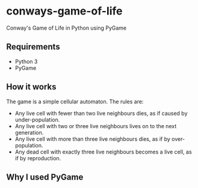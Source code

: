 # conways-game-of-life
 Conway's Game of Life in Python using PyGame


## Requirements

* Python 3
* PyGame

## How it works

The game is a simple cellular automaton. The rules are:

* Any live cell with fewer than two live neighbours dies, as if caused by under-population.
* Any live cell with two or three live neighbours lives on to the next generation.
* Any live cell with more than three live neighbours dies, as if by over-population.
* Any dead cell with exactly three live neighbours becomes a live cell, as if by reproduction.

## Why I used PyGame



